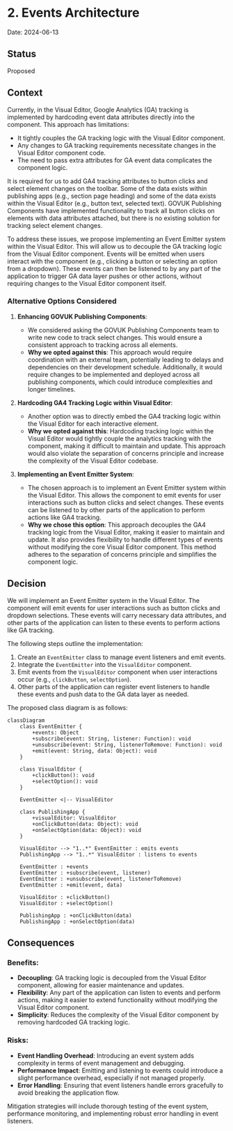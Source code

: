 # 2. Events Architecture

Date: 2024-06-13

## Status

Proposed

## Context

Currently, in the Visual Editor, Google Analytics (GA) tracking is implemented by hardcoding event data attributes directly into the component. This approach has limitations:

- It tightly couples the GA tracking logic with the Visual Editor component.
- Any changes to GA tracking requirements necessitate changes in the Visual Editor component code.
- The need to pass extra attributes for GA event data complicates the component logic.

It is required for us to add GA4 tracking attributes to button clicks and select element changes on the toolbar. 
Some of the data exists within publishing apps (e.g., section page heading) and some of the data exists within the Visual Editor (e.g., button text, selected text). 
GOVUK Publishing Components have implemented functionality to track all button clicks on elements with data attributes attached, but there is no existing solution for tracking select element changes.

To address these issues, we propose implementing an Event Emitter system within the Visual Editor. 
This will allow us to decouple the GA tracking logic from the Visual Editor component. 
Events will be emitted when users interact with the component (e.g., clicking a button or selecting an option from a dropdown). 
These events can then be listened to by any part of the application to trigger GA data layer pushes or other actions, without requiring changes to the Visual Editor component itself.

### Alternative Options Considered

1. **Enhancing GOVUK Publishing Components**: 
   - We considered asking the GOVUK Publishing Components team to write new code to track select changes. This would ensure a consistent approach to tracking across all elements. 
   - **Why we opted against this**: This approach would require coordination with an external team, potentially leading to delays and dependencies on their development schedule. 
     Additionally, it would require changes to be implemented and deployed across all publishing components, which could introduce complexities and longer timelines.

2. **Hardcoding GA4 Tracking Logic within Visual Editor**:
   - Another option was to directly embed the GA4 tracking logic within the Visual Editor for each interactive element.
   - **Why we opted against this**: Hardcoding tracking logic within the Visual Editor would tightly couple the analytics tracking with the component, making it difficult to maintain and update. 
     This approach would also violate the separation of concerns principle and increase the complexity of the Visual Editor codebase.

3. **Implementing an Event Emitter System**:
   - The chosen approach is to implement an Event Emitter system within the Visual Editor. This allows the component to emit events for user interactions such as button clicks and select changes. 
     These events can be listened to by other parts of the application to perform actions like GA4 tracking.
   - **Why we chose this option**: This approach decouples the GA4 tracking logic from the Visual Editor, making it easier to maintain and update. 
     It also provides flexibility to handle different types of events without modifying the core Visual Editor component. 
     This method adheres to the separation of concerns principle and simplifies the component logic.


## Decision

We will implement an Event Emitter system in the Visual Editor. The component will emit events for user interactions such as button clicks and dropdown selections. 
These events will carry necessary data attributes, and other parts of the application can listen to these events to perform actions like GA tracking.

The following steps outline the implementation:

1. Create an `EventEmitter` class to manage event listeners and emit events.
2. Integrate the `EventEmitter` into the `VisualEditor` component.
3. Emit events from the `VisualEditor` component when user interactions occur (e.g., `clickButton`, `selectOption`).
4. Other parts of the application can register event listeners to handle these events and push data to the GA data layer as needed.

The proposed class diagram is as follows:

```mermaid
classDiagram
    class EventEmitter {
        +events: Object
        +subscribe(event: String, listener: Function): void
        +unsubscribe(event: String, listenerToRemove: Function): void
        +emit(event: String, data: Object): void
    }

    class VisualEditor {
        +clickButton(): void
        +selectOption(): void
    }
    
    EventEmitter <|-- VisualEditor
    
    class PublishingApp {
        +visualEditor: VisualEditor
        +onClickButton(data: Object): void
        +onSelectOption(data: Object): void
    }
    
    VisualEditor --> "1..*" EventEmitter : emits events
    PublishingApp --> "1..*" VisualEditor : listens to events
    
    EventEmitter : +events
    EventEmitter : +subscribe(event, listener)
    EventEmitter : +unsubscribe(event, listenerToRemove)
    EventEmitter : +emit(event, data)
    
    VisualEditor : +clickButton()
    VisualEditor : +selectOption()
    
    PublishingApp : +onClickButton(data)
    PublishingApp : +onSelectOption(data)
```

## Consequences

### Benefits:
- **Decoupling**: GA tracking logic is decoupled from the Visual Editor component, allowing for easier maintenance and updates.
- **Flexibility**: Any part of the application can listen to events and perform actions, making it easier to extend functionality without modifying the Visual Editor component.
- **Simplicity**: Reduces the complexity of the Visual Editor component by removing hardcoded GA tracking logic.

### Risks:
- **Event Handling Overhead**: Introducing an event system adds complexity in terms of event management and debugging.
- **Performance Impact**: Emitting and listening to events could introduce a slight performance overhead, especially if not managed properly.
- **Error Handling**: Ensuring that event listeners handle errors gracefully to avoid breaking the application flow.

Mitigation strategies will include thorough testing of the event system, performance monitoring, and implementing robust error handling in event listeners.
